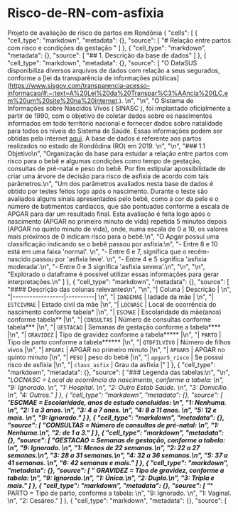 # Risco-de-RN-com-asfixia
Projeto de avaliação de risco de partos em Rondônia
{
 "cells": [
  {
   "cell_type": "markdown",
   "metadata": {},
   "source": [
    "# Relação entre partos com risco e condições da gestação "
   ]
  },
  {
   "cell_type": "markdown",
   "metadata": {},
   "source": [
    "## 1. Descrição da base de dados"
   ]
  },
  {
   "cell_type": "markdown",
   "metadata": {},
   "source": [
    "O DataSUS disponibiliza diversos arquivos de dados com relação a seus segurados, conforme a [lei da transparência de informações públicas](https://www.sisgov.com/transparencia-acesso-informacao/#:~:text=A%20Lei%20da%20Transpar%C3%AAncia%20(LC,em%20um%20site%20na%20internet.). \n",
    "\n",
    "O Sistema de Informações sobre Nascidos Vivos ( SINASC ), foi implantado oficialmente a partir de 1990, com o objetivo de coletar dados sobre os nascimentos informados em todo território nacional e fornecer dados sobre natalidade para todos os níveis do Sistema de Saúde. Essas informações podem ser obtidas pela internet [aqui](http://www2.datasus.gov.br/DATASUS/index.php?area=0901&item=1). A base de dados é referente aos partos realizados no estado de Rondôdina (RO) em 2019. \n",
    "\n",
    "### 1.1 Objetivo\n",
    "Organização da base para estudar a relação entre partos com risco para o bebê e algumas condições como tempo de gestação, consultas de pré-natal e peso do bebê. Por fim estipular apossibilidade de criar uma árvore de decisão para risco de asfixia de acordo com tais parâmetros.\n",
    "Um dos parâmetros avaliados nesta base de dados é obtido por testes feitos logo após o nascimento. Durante o teste são avaliados alguns sinais apresentados pelo bebê, como a cor da pele e o número de batimentos cardíacos, que são pontuados conforme a escala de APGAR para dar um resultado final. Esta avaliação é feita logo após o nascimento (APGAR no primeiro minuto de vida) repetida 5 minutos depois (APGAR no quinto minuto de vida), onde, numa escala de 0 a 10, os valores mais próximos de 0 indicam risco para o bebê.\n",
    "O Apgar possui uma classificação indicando se o bebê passou por asfixia:\n",
    "- Entre 8 e 10 está em uma faixa 'normal'. \n",
    "- Entre 6 e 7, significa que o recém-nascido passou por 'asfixia leve'. \n",
    "- Entre 4 e 5 significa 'asfixia moderada'.\n",
    "- Entre 0 e 3 significa 'asfixia severa'.\n",
    "\n",
    "\n",
    "Explorado o dataframe é possível utilizar essas informações para gerar interpretações.\n"
   ]
  },
  {
   "cell_type": "markdown",
   "metadata": {},
   "source": [
    "#### Descrição das colunas relevantes\n",
    "\n",
    "| Coluna | Descrição     |  \n",
    "|------------------|----------| \n",
    "| `IDADEMAE`      | Iadade da mãe    |   \n",
    "| `ESTCIVMAE`      | Estado civil da mãe   |\n",
    "| `LOCNASC`      | Local de ocorrência do nascimento conforme tabela*   |\n",
    "| `ESCMAE`      | Escolaridade da mãe(anos) conforme tabela**   |\n",
    "| `CONSULTAS`      | Número de consultas conforme tabela***   |\n",
    "| `GESTACAO`      | Semanas de gestação conforme a tabela****  |\n",
    "| `GRAVIDEZ`      | Tipo de gravidez conforme a tabela*****  |\n",
    "| `PARTO`      | Tipo de parto conforme a tabela******  |\n",
    "| `QTDFILVIVO`      | Número de filhos vivos  |\n",
    "| `APGAR1`      | APGAR no primeiro minuto  |\n",
    "| `APGAR5`      | APGAR no quinto minuto  |\n",
    "| `PESO`      | peso do bebê  |\n",
    "| `apgar5_risco`      | Se possui risco de asfixia  |\n",
    "| `class_asfix`      | Grau da asfixia  |"
   ]
  },
  {
   "cell_type": "markdown",
   "metadata": {},
   "source": [
    "### Legenda das tabelas:\n",
    "\n",
    "*LOCNASC = Local de ocorrência do nascimento, conforme a tabela: \n",
    "9: Ignorado. \n",
    "1: Hospital. \n",
    "2: Outro Estab Saúde. \n",
    "3: Domicílio. \n",
    "4: Outros."
   ]
  },
  {
   "cell_type": "markdown",
   "metadata": {},
   "source": [
    "**ESCMAE = Escolaridade, anos de estudo concluídos: \n",
    "1: Nenhuma. \n",
    "2: 1 a 3 anos. \n",
    "3: 4 a 7 anos. \n",
    "4: 8 a 11 anos. \n",
    "5: 12 e mais. \n",
    "9: Ignorado."
   ]
  },
  {
   "cell_type": "markdown",
   "metadata": {},
   "source": [
    "***CONSULTAS = Número de consultas de pré-natal: \n",
    "1: Nenhuma.\n",
    "2: de 1 a 3."
   ]
  },
  {
   "cell_type": "markdown",
   "metadata": {},
   "source": [
    "****GESTACAO = Semanas de gestação, conforme a tabela: \n",
    "9: Ignorado. \n",
    "1: Menos de 22 semanas.\n",
    "2: 22 a 27 semanas.\n",
    "3: 28 a 31 semanas.\n",
    "4: 32 a 36 semanas.\n",
    "5: 37 a 41 semanas. \n",
    "6: 42 semanas e mais."
   ]
  },
  {
   "cell_type": "markdown",
   "metadata": {},
   "source": [
    "***** GRAVIDEZ = Tipo de gravidez, conforme a tabela: \n",
    "9: Ignorado.\n",
    "1: Única.\n",
    "2: Dupla.\n",
    "3: Tripla e mais."
   ]
  },
  {
   "cell_type": "markdown",
   "metadata": {},
   "source": [
    "****** PARTO = Tipo de parto, conforme a tabela: \n",
    "9: Ignorado. \n",
    "1: Vaginal. \n",
    "2: Cesáreo."
   ]
  },
  {
   "cell_type": "markdown",
   "metadata": {},
   "source": [
